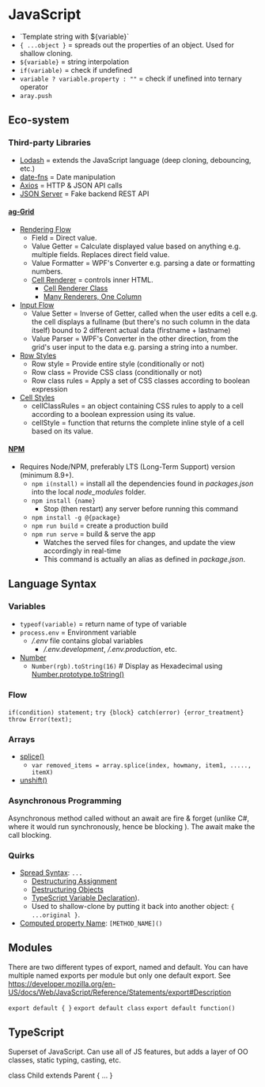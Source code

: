 # JavaScript

* \`Template string with ${variable}\`
* `{ ...object }` = spreads out the properties of an object. Used for shallow cloning.
* `${variable}` = string interpolation
* `if(variable)` = check if undefined
* `variable ? variable.property : ""` = check if unefined into ternary operator
* `aray.push`

## Eco-system

### Third-party Libraries

* [Lodash](https://lodash.com/) = extends the JavaScript language (deep cloning, debouncing, etc.)
* [date-fns](https://date-fns.org/) = Date manipulation
* [Axios](https://github.com/axios/axios) = HTTP & JSON API calls
* [JSON Server](https://github.com/typicode/json-server) = Fake backend REST API

#### [ag-Grid](https://www.ag-grid.com/javascript-grid-cell-editing/)

* [Rendering Flow](https://www.ag-grid.com/javascript-grid-rendering-flow/)
  * Field = Direct value.
  * Value Getter = Calculate displayed value based on anything e.g. multiple fields. Replaces direct field value.
  * Value Formatter = WPF's Converter e.g. parsing a date or formatting numbers.
  * [Cell Renderer](https://www.ag-grid.com/javascript-grid-cell-rendering/) = controls inner HTML.
    * [Cell Renderer Class](https://www.ag-grid.com/javascript-grid-cell-rendering-components/)
    * [Many Renderers, One Column](https://www.ag-grid.com/javascript-grid-cell-rendering/#many-renderers-one-column)
* [Input Flow](https://www.ag-grid.com/javascript-grid-editing-flow/)
  * Value Setter = Inverse of Getter, called when the user edits a cell e.g. the cell displays a fullname (but there's no such column in the data itself) bound to 2 different actual data (firstname + lastname)
  * Value Parser = WPF's Converter in the other direction, from the grid's user input to the data e.g. parsing a string into a number.
* [Row Styles](https://www.ag-grid.com/javascript-grid-row-styles/)
  * Row style = Provide entire style (conditionally or not)
  * Row class = Provide CSS class (conditionally or not)
  * Row class rules = Apply a set of CSS classes according to boolean expression
* [Cell Styles](https://www.ag-grid.com/javascript-grid-cell-styles/)
  * cellClassRules = an object containing CSS rules to apply to a cell according to a boolean expression using its value.
  * cellStyle = function that returns the complete inline style of a cell based on its value.

#### [NPM](https://www.npmjs.com)

* Requires Node/NPM, preferably LTS (Long-Term Support) version (minimum 8.9+).
  * `npm i(nstall)` = install all the dependencies found in _packages.json_ into the local _node\_modules_ folder.
  * `npm install {name}`
    * Stop (then restart) any server before running this command
  * `npm install -g @{package}`
  * `npm run build` = create a production build
  * `npm run serve` = build & serve the app
    * Watches the served files for changes, and update the view accordingly in real-time
    * This command is actually an alias as defined in _package.json_.

## Language Syntax

### Variables

* `typeof(variable)` = return name of type of variable
* `process.env` = Environment variable
  * _/.env_ file contains global variables
    * _/.env.development_, _/.env.production_, etc.
* [Number](https://developer.mozilla.org/en-US/docs/Web/JavaScript/Reference/Global_Objects/Number)
  * `Number(rgb).toString(16)` # Display as Hexadecimal using [Number.prototype.toString()](https://developer.mozilla.org/en-US/docs/Web/JavaScript/Reference/Global_Objects/Number/toString)

### Flow

`if(condition) statement;`
`try {block} catch(error) {error_treatment}`
`throw Error(text);`

### Arrays

* [splice()](https://developer.mozilla.org/en-US/docs/Web/JavaScript/Reference/Global_Objects/Array/splice)
  * `var removed_items = array.splice(index, howmany, item1, ....., itemX)`
* [unshift()](https://developer.mozilla.org/en-US/docs/Web/JavaScript/Reference/Global_Objects/Array/unshift)

### Asynchronous Programming

Asynchronous method called without an await are fire & forget (unlike C#, where it would run synchronously, hence be blocking ). The await make the call blocking.

### Quirks

* [Spread Syntax](https://developer.mozilla.org/en-US/docs/Web/JavaScript/Reference/Operators/Spread_syntax): `...`
  * [Destructuring Assignment](https://developer.mozilla.org/en-US/docs/Web/JavaScript/Reference/Operators/Destructuring_assignment)
  * [Destructuring Objects](https://wesbos.com/destructuring-objects/)
  * [TypeScript Variable Declaration](https://www.typescriptlang.org/docs/handbook/variable-declarations.html)).
  * Used to shallow-clone by putting it back into another object: `{ ...original }`.
* [Computed property Name](https://developer.mozilla.org/en-US/docs/Web/JavaScript/Reference/Functions/get): `[METHOD_NAME]()`

## Modules

There are two different types of export, named and default. You can have multiple named exports per module but only one default export.
See <https://developer.mozilla.org/en-US/docs/Web/JavaScript/Reference/Statements/export#Description>

`export default { }`
`export default class`
`export default function()`

## TypeScript

Superset of JavaScript.
Can use all of JS features, but adds a layer of OO classes, static typing, casting, etc.

  class Child extends Parent { ... }
